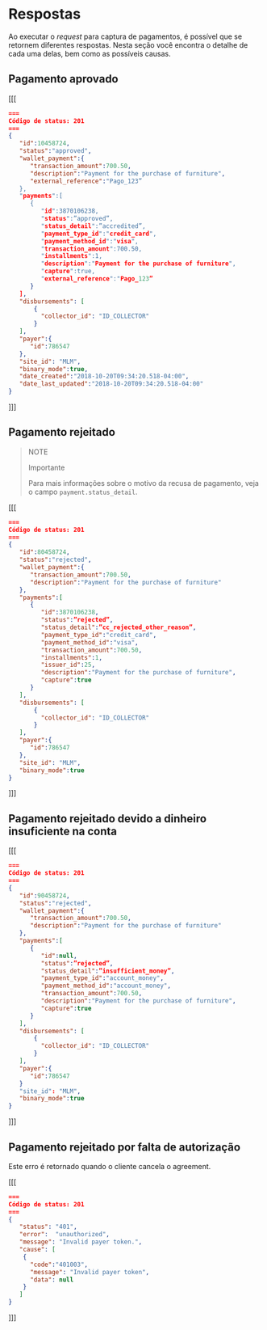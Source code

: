 # Respostas 

Ao executar o _request_ para captura de pagamentos, é possível que se retornem diferentes respostas. Nesta seção você encontra o detalhe de cada uma delas, bem como as possíveis causas.

## Pagamento aprovado

[[[
```Json
===
Código de status: 201
===
{
   "id":10458724,
   "status":"approved",
   "wallet_payment":{
      "transaction_amount":700.50,
      "description":"Payment for the purchase of furniture",
      "external_reference":"Pago_123”
   },
   "payments":[
      {
         "id":3870106238,
         "status":”approved”,
         "status_detail":”accredited”,
         "payment_type_id":"credit_card",
         "payment_method_id":"visa",
         "transaction_amount":700.50,
         "installments":1,
         "description":"Payment for the purchase of furniture",
         "capture":true,
         "external_reference":"Pago_123”
      }
   ],
   "disbursements": [
       {
         "collector_id": "ID_COLLECTOR"
       }
   ],
   "payer":{
      "id":786547
   },
   "site_id": "MLM",
   "binary_mode":true,
   "date_created":"2018-10-20T09:34:20.518-04:00",
   "date_last_updated":"2018-10-20T09:34:20.518-04:00"
}
```
]]]

## Pagamento rejeitado

> NOTE
>
> Importante
>
> Para mais informações sobre o motivo da recusa de pagamento, veja o campo `payment.status_detail`.

[[[
```Json
===
Código de status: 201
===
{
   "id":80458724,
   "status":"rejected",
   "wallet_payment":{
      "transaction_amount":700.50,
      "description":"Payment for the purchase of furniture"
   },
   "payments":[
      {
         "id":3870106238,
         "status":”rejected”,
         "status_detail":”cc_rejected_other_reason”,
         "payment_type_id":"credit_card",
         "payment_method_id":"visa",
         "transaction_amount":700.50,
         "installments":1,
         "issuer_id":25,
         "description":"Payment for the purchase of furniture",
         "capture":true
      }
   ],
   "disbursements": [
       {
         "collector_id": "ID_COLLECTOR"
       }
   ],
   "payer":{
      "id":786547
   },
   "site_id": "MLM",
   "binary_mode":true
}
```
]]]


## Pagamento rejeitado devido a dinheiro insuficiente na conta

[[[
```Json
===
Código de status: 201
===
{
   "id":90458724,
   "status":"rejected",
   "wallet_payment":{
      "transaction_amount":700.50,
      "description":"Payment for the purchase of furniture"
   },
   "payments":[
      {
         "id":null,
         "status":”rejected”,
         "status_detail":”insufficient_money”,
         "payment_type_id":"account_money",
         "payment_method_id":"account_money",
         "transaction_amount":700.50,
         "description":"Payment for the purchase of furniture",
         "capture":true
      }
   ],
   "disbursements": [
       {
         "collector_id": "ID_COLLECTOR"
       }
   ],
   "payer":{
      "id":786547
   }
   "site_id": "MLM",
   "binary_mode":true 
}
```
]]]

## Pagamento rejeitado por falta de autorização

Este erro é retornado quando o cliente cancela o agreement.

[[[
```Json
===
Código de status: 201
===
{
   "status": "401",
   "error":  "unauthorized",
   "message": "Invalid payer token.",
   "cause": [
    {
      "code":"401003",
      "message": "Invalid payer token",
      "data": null
    }
   ]
}

```
]]]


